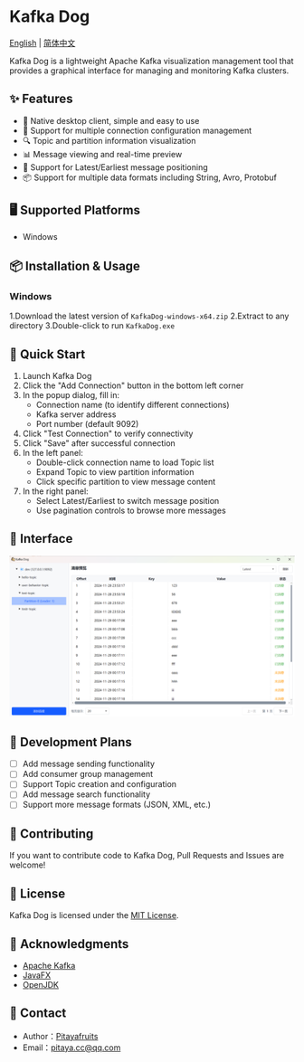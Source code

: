 # Kafka Dog

[English](README.md) | [简体中文](README.ch.md)

Kafka Dog is a lightweight Apache Kafka visualization management tool that provides a graphical interface for managing and monitoring Kafka clusters.

## ✨ Features

- 🚀 Native desktop client, simple and easy to use
- 📝 Support for multiple connection configuration management
- 🔍 Topic and partition information visualization
- 📊 Message viewing and real-time preview
- 🎯 Support for Latest/Earliest message positioning
- 📦 Support for multiple data formats including String, Avro, Protobuf

## 🖥 Supported Platforms

- Windows

## 📦 Installation & Usage 

### Windows
1.Download the latest version of `KafkaDog-windows-x64.zip`
2.Extract to any directory
3.Double-click to run `KafkaDog.exe`

## 🚀 Quick Start

1. Launch Kafka Dog
2. Click the "Add Connection" button in the bottom left corner
3. In the popup dialog, fill in:
    - Connection name (to identify different connections)
    - Kafka server address
    - Port number (default 9092)
4. Click "Test Connection" to verify connectivity
5. Click "Save" after successful connection
6. In the left panel:
    - Double-click connection name to load Topic list
    - Expand Topic to view partition information
    - Click specific partition to view message content
7. In the right panel:
    - Select Latest/Earliest to switch message position
    - Use pagination controls to browse more messages

## 📸 Interface

![主界面](./images/main.png)

## 🔨 Development Plans
- [ ]  Add message sending functionality
- [ ] Add consumer group management
- [ ] Support Topic creation and configuration
- [ ] Add message search functionality
- [ ] Support more message formats (JSON, XML, etc.)

## 🤝 Contributing

If you want to contribute code to Kafka Dog, Pull Requests and Issues are welcome!


## 📄 License

Kafka Dog is licensed under the [MIT License](./LICENSE).

## 🙏 Acknowledgments

- [Apache Kafka](https://kafka.apache.org/)
- [JavaFX](https://openjfx.io/)
- [OpenJDK](https://openjdk.java.net/)

## 📧 Contact

- Author：[Pitayafruits](https://github.com/Pitayafruits)
- Email：[pitaya.cc@qq.com]()


